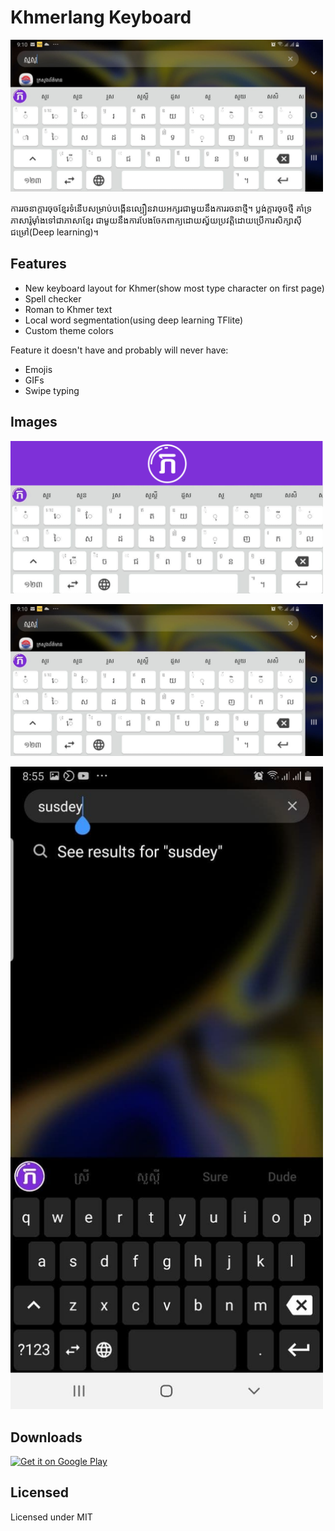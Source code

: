 # Khmerlang Keyboard

<img src="images/phone_8.jpg"
      alt="Feature"
      width="500"/>


ការរចនាក្ដារចុចខ្មែរទំនើបសម្រាប់បង្កើនល្បឿនវាយអក្សរជាមួយនឹងការរចនាថ្មី។ ប្លង់ក្ដារចុចថ្មី គាំទ្រភាសារ៉ូម៉ាំងទៅជាភាសាខ្មែរ ជាមួយនឹងការបែងចែកពាក្យដោយស្វ័យប្រវត្តិដោយប្រើការសិក្សាស៊ីជម្រៅ(Deep learning)។


## Features

- New keyboard layout for Khmer(show most type character on first page)
- Spell checker
- Roman to Khmer text
- Local word segmentation(using deep learning TFlite)
- Custom theme colors

Feature it doesn't have and probably will never have:
- Emojis
- GIFs
- Swipe typing

## Images

<img src="images/khmerlang keyboard feature.svg"
      alt="Feature"
      width="500"/>

<img src="images/phone_8.jpg"
      alt="closeup"
      width="500"/>

<img src="images/phone_4.jpg"
      alt="Roman to Khmer"
      width="500"/>

## Downloads

[<img src="https://play.google.com/intl/en_us/badges/images/generic/en-play-badge.png"
      alt="Get it on Google Play"
      height="80">](https://play.google.com/store/apps/details?id=com.rathanak.khmerroman)

## Licensed

Licensed under MIT

